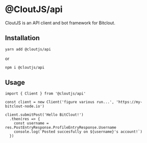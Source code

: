 # @CloutJS/api

CloutJS is an API client and bot framework for Bitclout.

## Installation

```bash
yarn add @cloutjs/api
```

or 
```bash
npm i @cloutjs/api
```

## Usage

```
import { Client } from '@cloutjs/api'

const client = new Client('figure various run...', 'https://my-bitclout-node.io')

client.submitPost('Hello BitClout!')
  .then(res => {
    const username = res.PostEntryResponse.ProfileEntryResponse.Username
    console.log(`Posted succesfully on ${username}'s account!`)
  })
```
